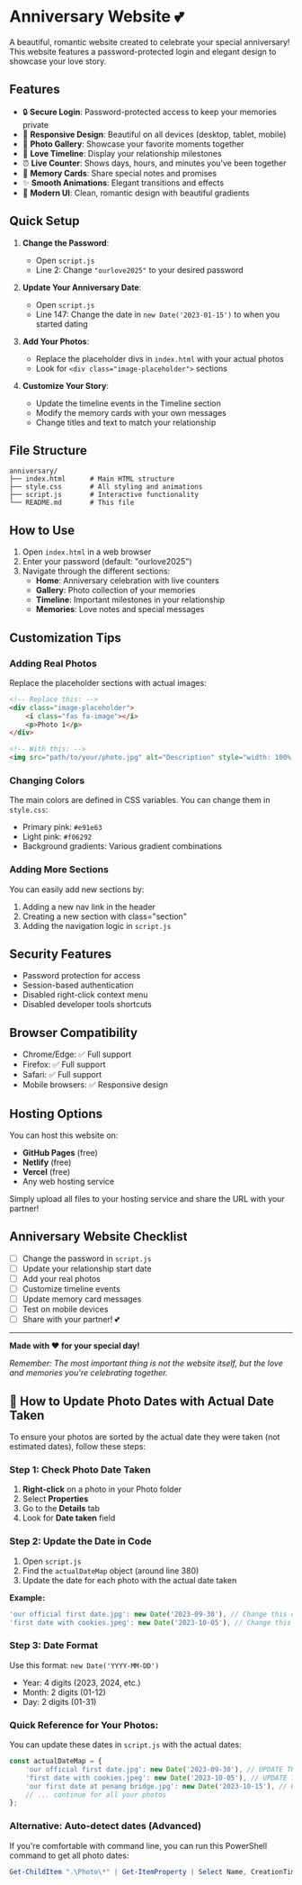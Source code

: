 # Anniversary Website 💕

A beautiful, romantic website created to celebrate your special anniversary! This website features a password-protected login and elegant design to showcase your love story.

## Features

- 🔒 **Secure Login**: Password-protected access to keep your memories private
- 📱 **Responsive Design**: Beautiful on all devices (desktop, tablet, mobile)
- 💝 **Photo Gallery**: Showcase your favorite moments together
- 📅 **Love Timeline**: Display your relationship milestones
- ⏰ **Live Counter**: Shows days, hours, and minutes you've been together
- 💌 **Memory Cards**: Share special notes and promises
- ✨ **Smooth Animations**: Elegant transitions and effects
- 🎨 **Modern UI**: Clean, romantic design with beautiful gradients

## Quick Setup

1. **Change the Password**: 
   - Open `script.js`
   - Line 2: Change `"ourlove2025"` to your desired password
   
2. **Update Your Anniversary Date**:
   - Open `script.js`
   - Line 147: Change the date in `new Date('2023-01-15')` to when you started dating

3. **Add Your Photos**:
   - Replace the placeholder divs in `index.html` with your actual photos
   - Look for `<div class="image-placeholder">` sections

4. **Customize Your Story**:
   - Update the timeline events in the Timeline section
   - Modify the memory cards with your own messages
   - Change titles and text to match your relationship

## File Structure

```
anniversary/
├── index.html      # Main HTML structure
├── style.css       # All styling and animations
├── script.js       # Interactive functionality
└── README.md       # This file
```

## How to Use

1. Open `index.html` in a web browser
2. Enter your password (default: "ourlove2025")
3. Navigate through the different sections:
   - **Home**: Anniversary celebration with live counters
   - **Gallery**: Photo collection of your memories
   - **Timeline**: Important milestones in your relationship
   - **Memories**: Love notes and special messages

## Customization Tips

### Adding Real Photos
Replace the placeholder sections with actual images:

```html
<!-- Replace this: -->
<div class="image-placeholder">
    <i class="fas fa-image"></i>
    <p>Photo 1</p>
</div>

<!-- With this: -->
<img src="path/to/your/photo.jpg" alt="Description" style="width: 100%; border-radius: 15px;">
```

### Changing Colors
The main colors are defined in CSS variables. You can change them in `style.css`:
- Primary pink: `#e91e63`
- Light pink: `#f06292`
- Background gradients: Various gradient combinations

### Adding More Sections
You can easily add new sections by:
1. Adding a new nav link in the header
2. Creating a new section with class="section"
3. Adding the navigation logic in `script.js`

## Security Features

- Password protection for access
- Session-based authentication
- Disabled right-click context menu
- Disabled developer tools shortcuts

## Browser Compatibility

- Chrome/Edge: ✅ Full support
- Firefox: ✅ Full support  
- Safari: ✅ Full support
- Mobile browsers: ✅ Responsive design

## Hosting Options

You can host this website on:
- **GitHub Pages** (free)
- **Netlify** (free)
- **Vercel** (free)
- Any web hosting service

Simply upload all files to your hosting service and share the URL with your partner!

## Anniversary Website Checklist

- [ ] Change the password in `script.js`
- [ ] Update your relationship start date
- [ ] Add your real photos
- [ ] Customize timeline events
- [ ] Update memory card messages
- [ ] Test on mobile devices
- [ ] Share with your partner! 💕

---

**Made with ❤️ for your special day!**

*Remember: The most important thing is not the website itself, but the love and memories you're celebrating together.*

## 📅 How to Update Photo Dates with Actual Date Taken

To ensure your photos are sorted by the actual date they were taken (not estimated dates), follow these steps:

### Step 1: Check Photo Date Taken
1. **Right-click** on a photo in your Photo folder
2. Select **Properties**
3. Go to the **Details** tab
4. Look for **Date taken** field

### Step 2: Update the Date in Code
1. Open `script.js`
2. Find the `actualDateMap` object (around line 380)
3. Update the date for each photo with the actual date taken

**Example:**
```javascript
'our official first date.jpg': new Date('2023-09-30'), // Change this date
'first date with cookies.jpeg': new Date('2023-10-05'), // Change this date
```

### Step 3: Date Format
Use this format: `new Date('YYYY-MM-DD')`
- Year: 4 digits (2023, 2024, etc.)
- Month: 2 digits (01-12)
- Day: 2 digits (01-31)

### Quick Reference for Your Photos:
You can update these dates in `script.js` with the actual dates:

```javascript
const actualDateMap = {
    'our official first date.jpg': new Date('2023-09-30'), // UPDATE THIS
    'first date with cookies.jpeg': new Date('2023-10-05'), // UPDATE THIS
    'our first date at penang bridge.jpg': new Date('2023-10-15'), // UPDATE THIS
    // ... continue for all your photos
};
```

### Alternative: Auto-detect dates (Advanced)
If you're comfortable with command line, you can run this PowerShell command to get all photo dates:

```powershell
Get-ChildItem ".\Photo\*" | Get-ItemProperty | Select Name, CreationTime | Sort CreationTime
```
